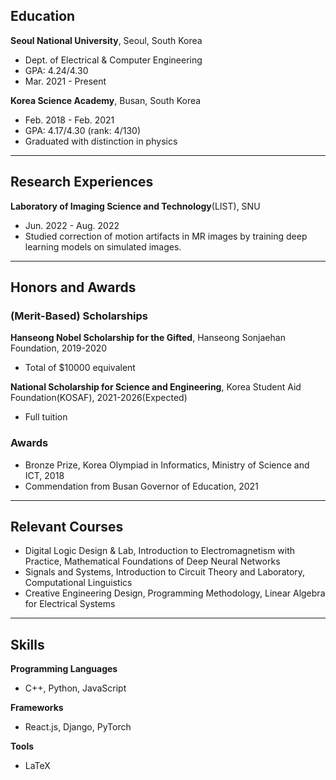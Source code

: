## Education

**Seoul National University**, Seoul, South Korea
* Dept. of Electrical & Computer Engineering
* GPA: 4.24/4.30
* Mar. 2021 - Present

**Korea Science Academy**, Busan, South Korea
* Feb. 2018 - Feb. 2021
* GPA: 4.17/4.30 (rank: 4/130)
* Graduated with distinction in physics

---

## Research Experiences
**Laboratory of Imaging Science and Technology**(LIST), SNU
* Jun. 2022 - Aug. 2022
* Studied correction of motion artifacts in MR images by training deep learning models on simulated images.

---

## Honors and Awards
### (Merit-Based) Scholarships

**Hanseong Nobel Scholarship for the Gifted**, Hanseong Sonjaehan Foundation, 2019-2020
* Total of $10000 equivalent

**National Scholarship for Science and Engineering**, Korea Student Aid Foundation(KOSAF), 2021-2026(Expected)
* Full tuition

### Awards

* Bronze Prize, Korea Olympiad in Informatics, Ministry of Science and ICT, 2018
* Commendation from Busan Governor of Education, 2021

---

## Relevant Courses

* Digital Logic Design & Lab, Introduction to Electromagnetism with Practice, Mathematical Foundations of Deep Neural Networks
* Signals and Systems, Introduction to Circuit Theory and Laboratory, Computational Linguistics
* Creative Engineering Design, Programming Methodology, Linear Algebra for Electrical Systems

---

## Skills
**Programming Languages**
* C++, Python, JavaScript

**Frameworks**
* React.js, Django, PyTorch

**Tools**
* LaTeX